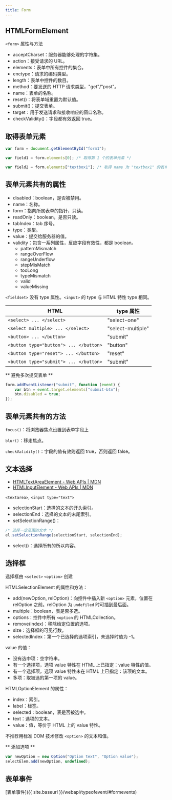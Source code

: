```yaml
---
title: Form
---
```


## HTMLFormElement

`<form>` 属性与方法

- acceptCharset：服务器能够处理的字符集。
- action：接受请求的 URL。
- elements：表单中所有控件的集合。
- enctype：请求的编码类型。
- length：表单中控件的数目。
- method：要发送的 HTTP 请求类型，"get"/"post"。
- name：表单的名称。
- reset()：将表单域重置为默认值。
- submit()：提交表单。
- target：用于发送请求和接收响应的窗口名称。
- checkValidity()：字段都有效返回 true。

## 取得表单元素

```javascript
var form = document.getElementById("form1");

var field1 = form.elements[0]; /* 取得第 1 个的表单元素 */

var field2 = form.elements["textbox1"]; /* 取得 name 为 "textbox1" 的表单元素 */
```

## 表单元素共有的属性

- disabled：boolean，是否被禁用。
- name：名称。
- form：指向所属表单的指针，只读。
- readOnly：boolean，是否只读。
- tabIndex：tab 序号。
- type：类型。
- value：提交给服务器的值。
- validity：包含一系列属性，反应字段有效性，都是 boolean。
    - patternMismatch
    - rangeOverFlow
    - rangeUnderflow
    - stepMisMatch
    - tooLong
    - typeMismatch
    - valid
    - valueMissing

`<fieldset>` 没有 type 属性。`<input>` 的 type 与 HTML 特性 type 相同。

|HTML|type 属性 |
|----|---------|
|`<select> ... </select>`|"select-one"|
|`<select multiple> ... </select>`|"select-multiple"|
|`<button> ... </button>`|"submit"|
|`<button type="button"> ... </button>`|"button"|
|`<button type="reset"> ... </button>`|"reset"|
|`<button type="submit"> ... </button>`|"submit"|

** 避免多次提交表单 **

```javascript
form.addEventListener("submit", function (event) {
    var btn = event.target.elements["submit-btn"];
    btn.disabled = true;
});
```

## 表单元素共有的方法

`focus()`：将浏览器焦点设置到表单字段上

`blur()`：移走焦点。

`checkValidity()`：字段的值有效则返回 true，否则返回 false。

## 文本选择

- [HTMLTextAreaElement - Web APIs \| MDN](https://developer.mozilla.org/en/docs/Web/API/HTMLTextAreaElement)
- [HTMLInputElement - Web APIs \| MDN](https://developer.mozilla.org/en-US/docs/Web/API/HTMLInputElement)

`<textarea>`, `<input type="text">`

- selectionStart：选择的文本的开头索引。
- selectionEnd：选择的文本的末尾索引。
- setSelectionRange()：
```javascript
/* 选择一定范围的文本 */
el.setSelectionRange(selectionStart, selectionEnd);
```
- select()：选择所有的所以内容。

## 选择框

选择框由 `<select>` `<option>` 创建

HTMLSelectionElement 的属性和方法：

- add(newOption, relOption)：向控件中插入新 `<option>` 元素，位置在 relOption 之前。relOption 为 `undefiled` 时可插到最后面。
- multiple：boolean，表是否多选。
- options：控件中所有 `<option` 的 HTMLCollection。
- remove(index)：移除给定位置的选项。
- size：选择框的可见行数。
- selectedIndex：第一个已选择的选项索引，未选择时值为 -1。

value 的值：

- 没有选中项：空字符串。
- 有一个选择项，选项 value 特性在 HTML 上已指定：value 特性的值。
- 有一个选择项，选项 value 特性未在 HTML 上已指定：该项的文本。
- 多项：取被选的第一项的 value。

HTMLOptionElement 的属性：

- index：索引。
- label：标签。
- selected：boolean，表是否被选中。
- text：选项的文本。
- value：值，等价于 HTML 上的 value 特性。

不推荐用标准 DOM 技术修改 `<option>` 的文本和值。

** 添加选项 **

```javascript
var newOption = new Option("Option text", "Option value");
selectElem.add(newOption, undefined);
```

## 表单事件

[表单事件]({{ site.baseurl }}/webapi/typeofevent/#formevents)
